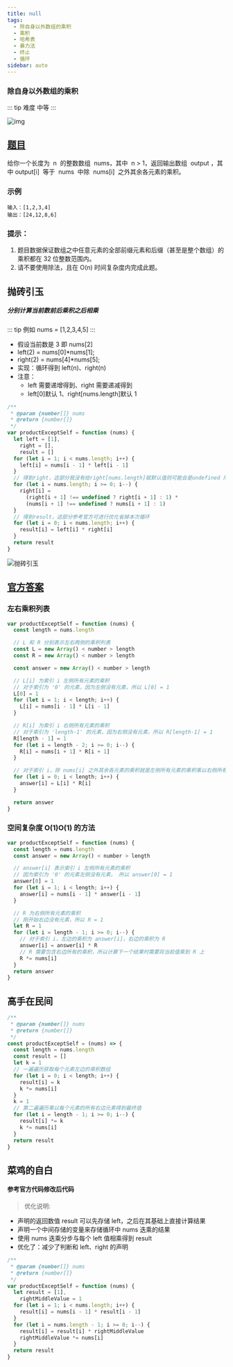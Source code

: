 ```yaml
---
title: null
tags:
  - 除自身以外数组的乘积
  - 乘积
  - 哈希表
  - 暴力法
  - 终止
  - 循环
sidebar: auto
---
```


### 除自身以外数组的乘积

::: tip 难度
中等
:::

![img](http://qiniu.gaowenju.com/leecode/leet.name.jpg)

## [题目](https://leetcode-cn.com/problems/product-of-array-except-self/)

给你一个长度为  n  的整数数组  nums，其中  n > 1，返回输出数组  output ，其中 output[i]  等于  nums  中除  nums[i]  之外其余各元素的乘积。

### 示例

```
输入：[1,2,3,4]
输出：[24,12,8,6]
```

### 提示：

1. 题目数据保证数组之中任意元素的全部前缀元素和后缀（甚至是整个数组）的乘积都在 32 位整数范围内。
2. 请不要使用除法，且在 O(n) 时间复杂度内完成此题。

## 抛砖引玉

##### 分别计算当前数前后乘积之后相乘

::: tip 例如
nums = [1,2,3,4,5]
:::

- 假设当前数是 3 即 nums[2]
- left(2) = nums[0]\*nums[1];
- right(2) = nums[4]\*nums[5];
- 实现：循环得到 left(n)、right(n)
- 注意：
  - left 需要递增得到、right 需要递减得到
  - left[0]默认 1、right[nums.length]默认 1

```javascript
/**
 * @param {number[]} nums
 * @return {number[]}
 */
var productExceptSelf = function (nums) {
  let left = [1],
    right = [],
    result = []
  for (let i = 1; i < nums.length; i++) {
    left[i] = nums[i - 1] * left[i - 1]
  }
  // 得到right，这部分我没有给right[nums.length]赋默认值则可能会是undefined 所以增加了臃余的判断
  for (let i = nums.length; i >= 0; i--) {
    right[i] =
      (right[i + 1] !== undefined ? right[i + 1] : 1) *
      (nums[i + 1] !== undefined ? nums[i + 1] : 1)
  }
  // 得到result，这部分参考官方可进行优化省掉本次循环
  for (let i = 0; i < nums.length; i++) {
    result[i] = left[i] * right[i]
  }
  return result
}
```

![抛砖引玉](http://qiniu.gaowenju.com/leecode/20200604.png)

## [官方答案](https://leetcode-cn.com/problems/product-of-array-except-self/solution/chu-zi-shen-yi-wai-shu-zu-de-cheng-ji-by-leetcode-/)

### 左右乘积列表

```javascript
var productExceptSelf = function (nums) {
  const length = nums.length

  // L 和 R 分别表示左右两侧的乘积列表
  const L = new Array() < number > length
  const R = new Array() < number > length

  const answer = new Array() < number > length

  // L[i] 为索引 i 左侧所有元素的乘积
  // 对于索引为 '0' 的元素，因为左侧没有元素，所以 L[0] = 1
  L[0] = 1
  for (let i = 1; i < length; i++) {
    L[i] = nums[i - 1] * L[i - 1]
  }

  // R[i] 为索引 i 右侧所有元素的乘积
  // 对于索引为 'length-1' 的元素，因为右侧没有元素，所以 R[length-1] = 1
  R[length - 1] = 1
  for (let i = length - 2; i >= 0; i--) {
    R[i] = nums[i + 1] * R[i + 1]
  }

  // 对于索引 i，除 nums[i] 之外其余各元素的乘积就是左侧所有元素的乘积乘以右侧所有元素的乘积
  for (let i = 0; i < length; i++) {
    answer[i] = L[i] * R[i]
  }

  return answer
}
```

### 空间复杂度 O(1)O(1) 的方法

```javascript
var productExceptSelf = function (nums) {
  const length = nums.length
  const answer = new Array() < number > length

  // answer[i] 表示索引 i 左侧所有元素的乘积
  // 因为索引为 '0' 的元素左侧没有元素， 所以 answer[0] = 1
  answer[0] = 1
  for (let i = 1; i < length; i++) {
    answer[i] = nums[i - 1] * answer[i - 1]
  }

  // R 为右侧所有元素的乘积
  // 刚开始右边没有元素，所以 R = 1
  let R = 1
  for (let i = length - 1; i >= 0; i--) {
    // 对于索引 i，左边的乘积为 answer[i]，右边的乘积为 R
    answer[i] = answer[i] * R
    // R 需要包含右边所有的乘积，所以计算下一个结果时需要将当前值乘到 R 上
    R *= nums[i]
  }
  return answer
}
```

## 高手在民间

```javascript
/**
 * @param {number[]} nums
 * @return {number[]}
 */
const productExceptSelf = (nums) => {
  const length = nums.length
  const result = []
  let k = 1
  // 一遍遍历获取每个元素左边的乘积数组
  for (let i = 0; i < length; i++) {
    result[i] = k
    k *= nums[i]
  }
  k = 1
  // 第二遍遍历乘以每个元素的所有右边元素得到最终值
  for (let i = length - 1; i >= 0; i--) {
    result[i] *= k
    k *= nums[i]
  }
  return result
}
```

## 菜鸡的自白

#### 参考官方代码修改后代码

> 优化说明:

- 声明的返回数值 result 可以先存储 left，之后在其基础上直接计算结果
- 声明一个中间存储的变量来存储循环中 nums 迭乘的结果
- 使用 nums 迭乘分步与每个 left 值相乘得到 result
- 优化了：减少了判断和 left、right 的声明

```javascript
/**
 * @param {number[]} nums
 * @return {number[]}
 */
var productExceptSelf = function (nums) {
  let result = [1],
    rightMiddleValue = 1
  for (let i = 1; i < nums.length; i++) {
    result[i] = nums[i - 1] * result[i - 1]
  }
  for (let i = nums.length - 1; i >= 0; i--) {
    result[i] = result[i] * rightMiddleValue
    rightMiddleValue *= nums[i]
  }
  return result
}
```

